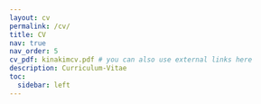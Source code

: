 ```yaml
---
layout: cv
permalink: /cv/
title: CV
nav: true
nav_order: 5
cv_pdf: kinakimcv.pdf # you can also use external links here
description: Curriculum-Vitae
toc:
  sidebar: left
---
```

